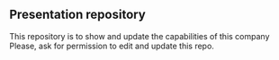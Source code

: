## Presentation repository

This repository is to show and update the capabilities of this company
Please, ask for permission to edit and update this repo. 